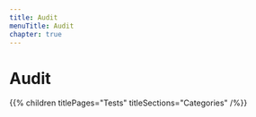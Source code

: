 ```yaml
---
title: Audit
menuTitle: Audit
chapter: true
---
```


# Audit

{{% children titlePages="Tests" titleSections="Categories" /%}}
